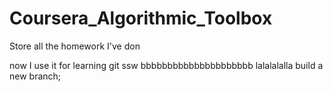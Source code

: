 # Coursera_Algorithmic_Toolbox

Store all the homework I've don

now I use it for learning git
ssw
bbbbbbbbbbbbbbbbbbbbb
lalalalalla  build a new branch;
